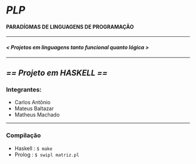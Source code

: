 # *PLP*
#### PARADÍGMAS DE LINGUAGENS DE PROGRAMAÇÃO
---
#### _< Projetos em linguagens tanto funcional quanto lógica >_
---

## *== Projeto em HASKELL ==*
### Integrantes:
   - Carlos Antônio
   - Mateus Baltazar
   - Matheus Machado
---
### Compilação
   - Haskell : `$ make`
   - Prolog : `$ swipl matriz.pl`

